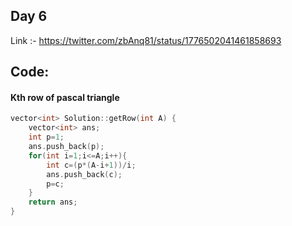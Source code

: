 ## Day 6
Link :-  https://twitter.com/zbAnq81/status/1776502041461858693

## Code:

#### Kth row of pascal triangle

```c++
vector<int> Solution::getRow(int A) {
    vector<int> ans;
    int p=1;
    ans.push_back(p);
    for(int i=1;i<=A;i++){
        int c=(p*(A-i+1))/i;
        ans.push_back(c);
        p=c;
    }
    return ans;
}


```
